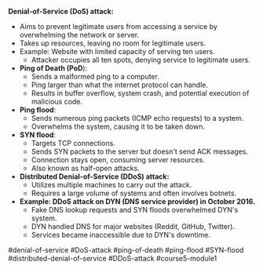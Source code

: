 **Denial-of-Service (DoS) attack:**

-   Aims to prevent legitimate users from accessing a service by overwhelming the network or server.
-   Takes up resources, leaving no room for legitimate users.
-   Example: Website with limited capacity of serving ten users.
    -   Attacker occupies all ten spots, denying service to legitimate users.
-  **Ping of Death (PoD**):
    -   Sends a malformed ping to a computer.
    -   Ping larger than what the internet protocol can handle.
    -   Results in buffer overflow, system crash, and potential execution of malicious code.
-  **Ping flood**:
    -   Sends numerous ping packets (ICMP echo requests) to a system.
    -   Overwhelms the system, causing it to be taken down.
-   **SYN flood**:
    -   Targets TCP connections.
    -   Sends SYN packets to the server but doesn't send ACK messages.
    -   Connection stays open, consuming server resources.
    -   Also known as half-open attacks.
-  **Distributed Denial-of-Service (DDoS) attack:**
    -   Utilizes multiple machines to carry out the attack.
    -   Requires a large volume of systems and often involves botnets.
-   **Example: DDoS attack on DYN (DNS service provider) in October 2016.**
    -   Fake DNS lookup requests and SYN floods overwhelmed DYN's system.
    -   DYN handled DNS for major websites (Reddit, GitHub, Twitter).
    -   Services became inaccessible due to DYN's downtime.

#denial-of-service #DoS-attack #ping-of-death #ping-flood #SYN-flood #distributed-denial-of-service #DDoS-attack #course5-module1 

